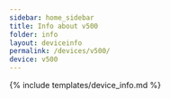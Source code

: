 ```yaml
---
sidebar: home_sidebar
title: Info about v500
folder: info
layout: deviceinfo
permalink: /devices/v500/
device: v500
---
```

{% include templates/device_info.md %}
